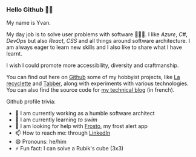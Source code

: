 ### Hello Github 👋🏽

My name is Yvan.

My day job is to solve user problems with software 👨🏽‍💻. I like _Azure_, _C#_, _DevOps_ but also _React_, _CSS_ and all things around software architecture. I am always eager to learn new skills and I also like to share what I have learnt.

I wish I could promote more accessibility, diversity and craftmanship.

You can find out here on [Github](https://github.com/yvzn) some of my hobbyist projects, like [La recyclette](https://github.com/yvzn/recikligi) and [Tabber](https://github.com/yvzn/tabber), along with experiments with various technologies. You can also find the source code for [my technical blog](https://blog.ludeo.net) (in french).

Github profile trivia:
- 🔭 I am currently working as a humble software architect
- 🌱 I am currently learning _to swim_
- 🤔 I am looking for help with [Frosto](https://github.com/yvzn/frosto), my frost alert app
- 📫 How to reach me: through [LinkedIn](https://www.linkedin.com/in/yvanrazafindramanana/)
- 😄 Pronouns: he/him
- ⚡ Fun fact: I can solve a Rubik's cube (3x3)
